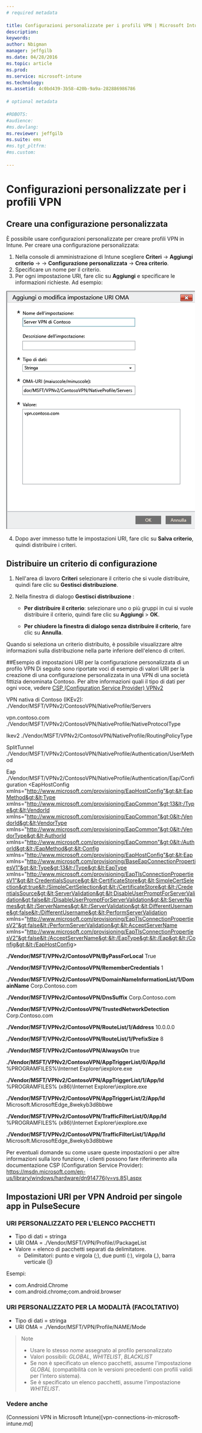 ```yaml
---
# required metadata

title: Configurazioni personalizzate per i profili VPN | Microsoft Intune
description:
keywords:
author: Nbigman
manager: jeffgilb
ms.date: 04/28/2016
ms.topic: article
ms.prod:
ms.service: microsoft-intune
ms.technology:
ms.assetid: 4c0bd439-3b58-420b-9a9a-282886986786

# optional metadata

#ROBOTS:
#audience:
#ms.devlang:
ms.reviewer: jeffgilb
ms.suite: ems
#ms.tgt_pltfrm:
#ms.custom:

---
```


# Configurazioni personalizzate per i profili VPN

## Creare una configurazione personalizzata
È possibile usare configurazioni personalizzate per creare profili VPN in Intune. Per creare una configurazione personalizzata:

   1. Nella console di amministrazione di Intune scegliere **Criteri** -> **Aggiungi criterio** -> *<Expand platform>* -> **Configurazione personalizzata** -> **Crea criterio**.
   2. Specificare un nome per il criterio.
   3. Per ogni impostazione URI, fare clic su **Aggiungi** e specificare le informazioni richieste. Ad esempio:

   ![Finestra di dialogo Configurazione personalizzata per il profilo VPN](./media/Intune_Add_VPN_URI.png)

   4.  Dopo aver immesso tutte le impostazioni URI, fare clic su **Salva criterio**, quindi distribuire i criteri.

## Distribuire un criterio di configurazione

1.  Nell'area di lavoro **Criteri** selezionare il criterio che si vuole distribuire, quindi fare clic su **Gestisci distribuzione**.

2.  Nella finestra di dialogo **Gestisci distribuzione** :

    -   **Per distribuire il criterio**: selezionare uno o più gruppi in cui si vuole distribuire il criterio, quindi fare clic su **Aggiungi** &gt; **OK**.

    -   **Per chiudere la finestra di dialogo senza distribuire il criterio**, fare clic su **Annulla**.

Quando si seleziona un criterio distribuito, è possibile visualizzare altre informazioni sulla distribuzione nella parte inferiore dell'elenco di criteri.

##Esempio di impostazioni URI per la configurazione personalizzata di un profilo VPN Di seguito sono riportate voci di esempio di valori URI per la creazione di una configurazione personalizzata in una VPN di una società fittizia denominata Contoso. Per altre informazioni quali il tipo di dati per ogni voce, vedere [CSP (Configuration Service Provider) VPNv2](https://msdn.microsoft.com/en-us/library/windows/hardware/dn914776.aspx)

VPN nativa di Contoso (IKEv2): ./Vendor/MSFT/VPNv2/ContosoVPN/NativeProfile/Servers

vpn.contoso.com ./Vendor/MSFT/VPNv2/ContosoVPN/NativeProfile/NativeProtocolType

Ikev2 ./Vendor/MSFT/VPNv2/ContosoVPN/NativeProfile/RoutingPolicyType

SplitTunnel ./Vendor/MSFT/VPNv2/ContosoVPN/NativeProfile/Authentication/UserMethod

Eap ./Vendor/MSFT/VPNv2/ContosoVPN/NativeProfile/Authentication/Eap/Configuration &lt;EapHostConfig xmlns="http://www.microsoft.com/provisioning/EapHostConfig"&gt;&lt;EapMethod&gt;&lt;Type xmlns="http://www.microsoft.com/provisioning/EapCommon"&gt;13&lt;/Type&gt;&lt;VendorId xmlns="http://www.microsoft.com/provisioning/EapCommon"&gt;0&lt;/VendorId&gt;&lt;VendorType xmlns="http://www.microsoft.com/provisioning/EapCommon"&gt;0&lt;/VendorType&gt;&lt;AuthorId xmlns="http://www.microsoft.com/provisioning/EapCommon"&gt;0&lt;/AuthorId&gt;&lt;/EapMethod&gt;&lt;Config xmlns="http://www.microsoft.com/provisioning/EapHostConfig"&gt;&lt;Eap xmlns="http://www.microsoft.com/provisioning/BaseEapConnectionPropertiesV1"&gt;&lt;Type&gt;13&lt;/Type&gt;&lt;EapType xmlns="http://www.microsoft.com/provisioning/EapTlsConnectionPropertiesV1"&gt;&lt;CredentialsSource&gt;&lt;CertificateStore&gt;&lt;SimpleCertSelection&gt;true&lt;/SimpleCertSelection&gt;&lt;/CertificateStore&gt;&lt;/CredentialsSource&gt;&lt;ServerValidation&gt;&lt;DisableUserPromptForServerValidation&gt;false&lt;/DisableUserPromptForServerValidation&gt;&lt;ServerNames&gt;&lt;/ServerNames&gt;&lt;/ServerValidation&gt;&lt;DifferentUsername&gt;false&lt;/DifferentUsername&gt;&lt;PerformServerValidation xmlns="http://www.microsoft.com/provisioning/EapTlsConnectionPropertiesV2"&gt;false&lt;/PerformServerValidation&gt;&lt;AcceptServerName xmlns="http://www.microsoft.com/provisioning/EapTlsConnectionPropertiesV2"&gt;false&lt;/AcceptServerName&gt;&lt;/EapType&gt;&lt;/Eap&gt;&lt;/Config&gt;&lt;/EapHostConfig&gt;

**./Vendor/MSFT/VPNv2/ContosoVPN/ByPassForLocal** True

**./Vendor/MSFT/VPNv2/ContosoVPN/RememberCredentials** 1

**./Vendor/MSFT/VPNv2/ContosoVPN/DomainNameInformationList/1/DomainName** Corp.Contoso.com

**./Vendor/MSFT/VPNv2/ContosoVPN/DnsSuffix** Corp.Contoso.com

**./Vendor/MSFT/VPNv2/ContosoVPN/TrustedNetworkDetection** Corp.Contoso.com

**./Vendor/MSFT/VPNv2/ContosoVPN/RouteList/1/Address** 10.0.0.0

**./Vendor/MSFT/VPNv2/ContosoVPN/RouteList/1/PrefixSize** 8

**./Vendor/MSFT/VPNv2/ContosoVPN/AlwaysOn** true

**./Vendor/MSFT/VPNv2/ContosoVPN/AppTriggerList/0/App/Id** %PROGRAMFILES%\Internet Explorer\iexplore.exe

**./Vendor/MSFT/VPNv2/ContosoVPN/AppTriggerList/1/App/Id** %PROGRAMFILES% (x86)\Internet Explorer\iexplore.exe

**./Vendor/MSFT/VPNv2/ContosoVPN/AppTriggerList/2/App/Id** Microsoft.MicrosoftEdge_8wekyb3d8bbwe

**./Vendor/MSFT/VPNv2/ContosoVPN/TrafficFilterList/0/App/Id** %PROGRAMFILES% (x86)\Internet Explorer\iexplore.exe

**./Vendor/MSFT/VPNv2/ContosoVPN/TrafficFilterList/1/App/Id** Microsoft.MicrosoftEdge_8wekyb3d8bbwe

Per eventuali domande su come usare queste impostazioni o per altre informazioni sulla loro funzione, i clienti possono fare riferimento alla documentazione CSP (Configuration Service Provider): https://msdn.microsoft.com/en-us/library/windows/hardware/dn914776(v=vs.85).aspx

## Impostazioni URI per VPN Android per singole app in PulseSecure
### URI PERSONALIZZATO PER L'ELENCO PACCHETTI 
-  Tipo di dati = stringa
-  URI OMA = ./Vendor/MSFT/VPN/Profile/<Name>/PackageList 
-  Valore = elenco di pacchetti separati da delimitatore.
   - Delimitatori: punto e virgola (;), due punti (:), virgola (,), barra verticale (|)

Esempi: 
- com.Android.Chrome
- com.android.chrome;com.android.browser

### URI PERSONALIZZATO PER LA MODALITÀ (FACOLTATIVO)
- Tipo di dati = stringa
- URI OMA = ./Vendor/MSFT/VPN/Profile/NAME/Mode 

> Note
> - Usare lo stesso *nome* assegnato al profilo personalizzato
> - Valori possibili: *GLOBAL*, *WHITELIST*, *BLACKLIST*
> - Se non è specificato un elenco pacchetti, assume l'impostazione *GLOBAL* (compatibilità con le versioni precedenti con profili validi per l'intero sistema).
> - Se è specificato un elenco pacchetti, assume l'impostazione *WHITELIST*.


### Vedere anche
(Connessioni VPN in Microsoft Intune)[vpn-connections-in-microsoft-intune.md]


<!--HONumber=May16_HO2-->


